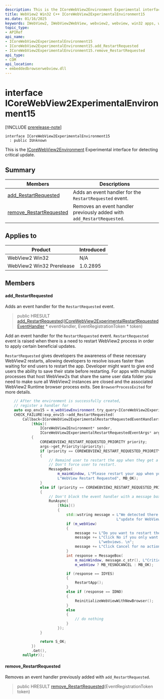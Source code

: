 ```yaml
---
description: This is the ICoreWebView2Environment Experimental interface for detecting critical update.
title: WebView2 Win32 C++ ICoreWebView2ExperimentalEnvironment15
ms.date: 01/16/2025
keywords: IWebView2, IWebView2WebView, webview2, webview, win32 apps, win32, edge, ICoreWebView2, ICoreWebView2Controller, browser control, edge html, ICoreWebView2ExperimentalEnvironment15
topic_type: 
- APIRef
api_name:
- ICoreWebView2ExperimentalEnvironment15
- ICoreWebView2ExperimentalEnvironment15.add_RestartRequested
- ICoreWebView2ExperimentalEnvironment15.remove_RestartRequested
api_type:
- COM
api_location:
- embeddedbrowserwebview.dll
---
```


# interface ICoreWebView2ExperimentalEnvironment15

[!INCLUDE [prerelease-note](../includes/prerelease-note.md)]

```
interface ICoreWebView2ExperimentalEnvironment15
  : public IUnknown
```

This is the [ICoreWebView2Environment](icorewebview2environment.md#icorewebview2environment) Experimental interface for detecting critical update.

## Summary

 Members                        | Descriptions
--------------------------------|---------------------------------------------
[add_RestartRequested](#add_restartrequested) | Adds an event handler for the `RestartRequested` event.
[remove_RestartRequested](#remove_restartrequested) | Removes an event handler previously added with `add_RestartRequested`.

## Applies to

Product                         | Introduced
--------------------------------|---------------------------------------------
WebView2 Win32            |    N/A
WebView2 Win32 Prerelease |    1.0.2895

## Members

#### add_RestartRequested

Adds an event handler for the `RestartRequested` event.

> public HRESULT [add_RestartRequested](#add_restartrequested)([ICoreWebView2ExperimentalRestartRequestedEventHandler](icorewebview2experimentalrestartrequestedeventhandler.md#icorewebview2experimentalrestartrequestedeventhandler) * eventHandler, EventRegistrationToken * token)

Add an event handler for the `RestartRequested` event. `RestartRequested` event is raised when there is a need to restart WebView2 process in order to apply certain beneficial updates.

`RestartRequested` gives developers the awareness of these necessary WebView2 restarts, allowing developers to resolve issues faster than waiting for end users to restart the app. Developer might want to give end users the ability to save their state before restarting. For apps with multiple processes that host WebView2s that share the same user data folder you need to make sure all WebView2 instances are closed and the associated WebView2 Runtime browser process exits. See `BrowserProcessExited` for more details.

```cpp
    // After the environment is successfully created,
    // register a handler for
    auto exp_env15 = m_webViewEnvironment.try_query<ICoreWebView2ExperimentalEnvironment15>();
    CHECK_FAILURE(exp_env15->add_RestartRequested(
        Callback<ICoreWebView2ExperimentalRestartRequestedEventHandler>(
            [this](
                ICoreWebView2Environment* sender,
                ICoreWebView2ExperimentalRestartRequestedEventArgs* args) -> HRESULT
            {
                COREWEBVIEW2_RESTART_REQUESTED_PRIORITY priority;
                args->get_Priority(&priority);
                if (priority == COREWEBVIEW2_RESTART_REQUESTED_PRIORITY_NORMAL)
                {
                    // Remaind user to restart the app when they get a chance.
                    // Don't force user to restart.
                    MessageBox(
                        m_mainWindow, L"Please restart your app when you get a chance",
                        L"WebView Restart Requested", MB_OK);
                }
                else if (priority == COREWEBVIEW2_RESTART_REQUESTED_PRIORITY_HIGH)
                {
                    // Don't block the event handler with a message box
                    RunAsync(
                        [this]()
                        {
                            std::wstring message = L"We detected there is a critical "
                                                   L"update for WebView2 runtime.";
                            if (m_webView)
                            {
                                message += L"Do you want to restart the app? \n\n";
                                message += L"Click No if you only want to re-create the "
                                           L"webviews. \n";
                                message += L"Click Cancel for no action. \n";
                            }
                            int response = MessageBox(
                                m_mainWindow, message.c_str(), L"Critical Update Avaliable",
                                m_webView ? MB_YESNOCANCEL : MB_OK);

                            if (response == IDYES)
                            {
                                RestartApp();
                            }
                            else if (response == IDNO)
                            {
                                ReinitializeWebViewWithNewBrowser();
                            }
                            else
                            {
                                // do nothing
                            }
                        });
                }

                return S_OK;
            })
            .Get(),
        nullptr));
```

#### remove_RestartRequested

Removes an event handler previously added with `add_RestartRequested`.

> public HRESULT [remove_RestartRequested](#remove_restartrequested)(EventRegistrationToken token)

